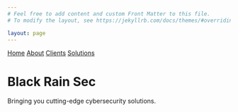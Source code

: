 ```yaml
---
# Feel free to add content and custom Front Matter to this file.
# To modify the layout, see https://jekyllrb.com/docs/themes/#overriding-theme-defaults

layout: page
---
```

<!DOCTYPE html>
<html>
<head>
    <title>BRS</title>
    <link rel="stylesheet" href="styles2.css">
</head>
<body>
    <div class="terminal">
        <div class="menu">
            <a href="index.html">Home</a>
            <a href="about.html">About</a>
            <a href="clients.html">Clients</a>
            <a href="solutions.html">Solutions</a>
        </div>
        <div class="content">
            <h1>Black Rain Sec</h1>
            <p>Bringing you cutting-edge cybersecurity solutions.</p>
        </div>
    </div>
    <div class="matrix-container" id="matrixContainer"></div>
    <script src="script2.js"></script>
</body>
</html>
